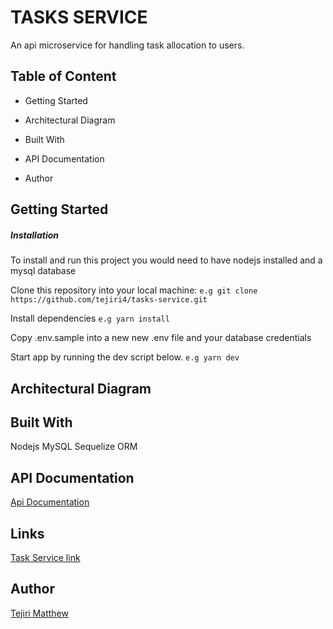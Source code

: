 # TASKS SERVICE

An api microservice for handling task allocation to users.

## Table of Content
- Getting Started

- Architectural Diagram

- Built With

- API Documentation

- Author

## Getting Started

##### Installation
To install and run this project you would need to have nodejs installed and a mysql database 

Clone this repository into your local machine:
```e.g git clone https://github.com/tejiri4/tasks-service.git```

Install dependencies
```e.g yarn install```

Copy .env.sample into a new new .env file and your database credentials

Start app by running the dev script below.
```e.g yarn dev```

## Architectural Diagram

## Built With
Nodejs
MySQL
Sequelize ORM

## API Documentation
[Api Documentation](https://www.getpostman.com/collections/c416afb02122688e59b1)

## Links
[Task Service link](https://tasks-service-staging.herokuapp.com)

## Author
[Tejiri Matthew](https://github.com/tejiri4)

